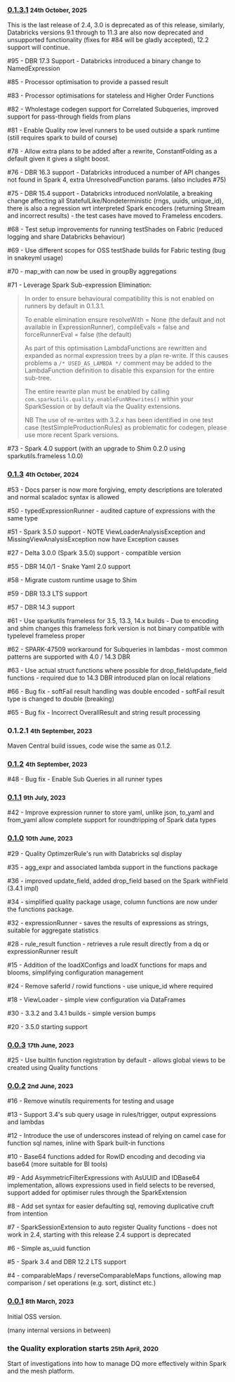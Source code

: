### [0.1.3.1](https://github.com/sparkutils/quality/milestone/10?closed=1) <small>24th October, 2025</small>

This is the last release of 2.4, 3.0 is deprecated as of this release, similarly, Databricks versions 9.1 through to 11.3 are also now deprecated and unsupported functionality (fixes for #84 will be gladly accepted), 12.2 support will continue.

#95 - DBR 17.3 Support - Databricks introduced a binary change to NamedExpression 

#85 - Processor optimisation to provide a passed result

#83 - Processor optimisations for stateless and Higher Order Functions

#82 - Wholestage codegen support for Correlated Subqueries, improved support for pass-through fields from plans

#81 - Enable Quality row level runners to be used outside a spark runtime (still requires spark to build of course)

#78 - Allow extra plans to be added after a rewrite, ConstantFolding as a default given it gives a slight boost.

#76 - DBR 16.3 support - Databricks introduced a number of API changes not found in Spark 4, extra UnresolvedFunction params. (also includes #75)

#75 - DBR 15.4 support - Databricks introduced nonVolatile, a breaking change affecting all StatefulLike/Nondeterministic (rngs, uuids, unique_id), there is also a regression wrt interpreted Spark encoders (returning Stream and incorrect results) - the test cases have moved to Frameless encoders.

#68 - Test setup improvements for running testShades on Fabric (reduced logging and share Databricks behaviour)

#69 - Use different scopes for OSS testShade builds for Fabric testing (bug in snakeyml usage)

#70 - map_with can now be used in groupBy aggregations

#71 - Leverage Spark Sub-expression Elimination:

> In order to ensure behavioural compatibility this is not enabled on runners by default in 0.1.3.1.
> 
> To enable elimination ensure resolveWith = None (the default and not available in ExpressionRunner), compileEvals = false and forceRunnerEval = false (the default)
> 
> As part of this optimisation LambdaFunctions are rewritten and expanded as normal expression trees by a plan re-write. If this causes problems a `/* USED_AS_LAMBDA */` comment may be added to the LambdaFunction definition to disable this expansion for the entire sub-tree. 
> 
> The entire rewrite plan must be enabled by calling `com.sparkutils.quality.enableFunNRewrites()` within your SparkSession or by default via the Quality extensions.
> 
> NB The use of re-writes with 3.2.x has been identified in one test case (testSimpleProductionRules) as problematic for codegen, please use more recent Spark versions.

#73 - Spark 4.0 support (with an upgrade to Shim 0.2.0 using sparkutils.frameless 1.0.0)

### [0.1.3](https://github.com/sparkutils/quality/milestone/8?closed=1) <small>4th October, 2024</small>

#53 - Docs parser is now more forgiving, empty descriptions are tolerated and normal scaladoc syntax is allowed

#50 - typedExpressionRunner - audited capture of expressions with the same type

#51 - Spark 3.5.0 support - NOTE ViewLoaderAnalysisException and MissingViewAnalysisException now have Exception causes

#27 - Delta 3.0.0 (Spark 3.5.0) support - compatible version

#55 - DBR 14.0/1 - Snake Yaml 2.0 support

#58 - Migrate custom runtime usage to Shim

#59 - DBR 13.3 LTS support

#57 - DBR 14.3 support

#61 - Use sparkutils frameless for 3.5, 13.3, 14.x builds - Due to encoding and shim changes this frameless fork version is not binary compatible with typelevel frameless proper 

#62 - SPARK-47509 workaround for Subqueries in lambdas - most common patterns are supported with 4.0 / 14.3 DBR

#63 - Use actual struct functions where possible for drop_field/update_field functions - required due to 14.3 DBR introduced plan on local relations

#66 - Bug fix - softFail result handling was double encoded - softFail result type is changed to double (breaking)

#65 - Bug fix - Incorrect OverallResult and string result processing  

### 0.1.2.1 <small>4th September, 2023</small>

Maven Central build issues, code wise the same as 0.1.2.

### [0.1.2](https://github.com/sparkutils/quality/milestone/7?closed=1) <small>4th September, 2023</small>

#48 - Bug fix - Enable Sub Queries in all runner types

### [0.1.1](https://github.com/sparkutils/quality/milestone/6?closed=1) <small>9th July, 2023</small>

#42 - Improve expression runner to store yaml, unlike json, to_yaml and from_yaml allow complete support for roundtripping of Spark data types

### [0.1.0](https://github.com/sparkutils/quality/milestone/3?closed=1) <small>10th June, 2023</small>

#29 - Quality OptimzerRule's run with Databricks sql display

#35 - agg_expr and associated lambda support in the functions package 

#36 - improved update_field, added drop_field based on the Spark withField (3.4.1 impl)

#34 - simplified quality package usage, column functions are now under the functions package.

#32 - expressionRunner - saves the results of expressions as strings, suitable for aggregate statistics

#28 - rule_result function - retrieves a rule result directly from a dq or expressionRunner result

#15 - Addition of the loadXConfigs and loadX functions for maps and blooms, simplifying configuration management

#24 - Remove saferId / rowid functions - use unique_id where required 

#18 - ViewLoader - simple view configuration via DataFrames  

#30 - 3.3.2 and 3.4.1 builds - simple version bumps

#20 - 3.5.0 starting support

### [0.0.3](https://github.com/sparkutils/quality/milestone/5?closed=1) <small>17th June, 2023</small>

#25 - Use builtIn function registration by default - allows global views to be created using Quality functions

### [0.0.2](https://github.com/sparkutils/quality/milestone/2?closed=1) <small>2nd June, 2023</small>

#16 - Remove winutils requirements for testing and usage

#13 - Support 3.4's sub query usage in rules/trigger, output expressions and lambdas 

#12 - Introduce the use of underscores instead of relying on camel case for function sql names, inline with Spark built-in functions

#10 - Base64 functions added for RowID encoding and decoding via base64 (more suitable for BI tools)

#9 - Add AsymmetricFilterExpressions with AsUUID and IDBase64 implementation, allows expressions used in field selects to be reversed, support added for optimiser rules through the SparkExtension 

#8 - Add set syntax for easier defaulting sql, removing duplicative cruft from intention

#7 - SparkSessionExtension to auto register Quality functions - does not work in 2.4, starting with this release 2.4 support is deprecated

#6 - Simple as_uuid function

#5 - Spark 3.4 and DBR 12.2 LTS support

#4 - comparableMaps / reverseComparableMaps functions, allowing map comparison / set operations (e.g. sort, distinct etc.)

### [0.0.1](https://github.com/sparkutils/quality/milestone/1?closed=1) <small>8th March, 2023</small>

Initial OSS version.

(many internal versions in between)

### the Quality exploration starts <small>25th April, 2020</small>

Start of investigations into how to manage DQ more effectively within Spark and the mesh platform.
